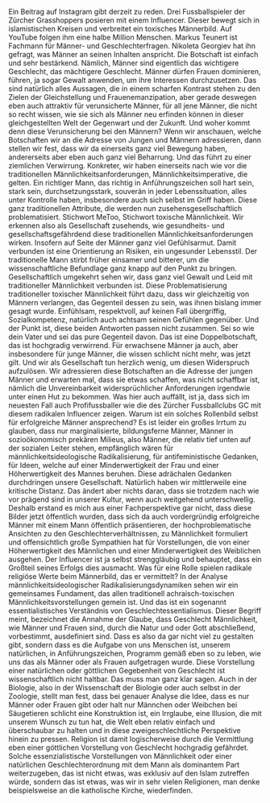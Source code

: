 Ein Beitrag auf Instagram gibt derzeit zu reden. Drei Fussballspieler der Zürcher Grasshoppers posieren mit einem Influencer. Dieser bewegt sich in islamistischen Kreisen und verbreitet ein toxisches Männerbild. Auf YouTube folgen ihm eine halbe Million Menschen. Markus Teunert ist Fachmann für Männer- und Geschlechterfragen. Nikoleta Georgiev hat ihn gefragt, was Männer an seinen Inhalten anspricht. Die Botschaft ist einfach und sehr bestärkend. Nämlich, Männer sind eigentlich das wichtigere Geschlecht, das mächtigere Geschlecht. Männer dürfen Frauen dominieren, führen, ja sogar Gewalt anwenden, um ihre Interessen durchzusetzen. Das sind natürlich alles Aussagen, die in einem scharfen Kontrast stehen zu den Zielen der Gleichstellung und Frauenemanzipation, aber gerade deswegen eben auch attraktiv für verunsicherte Männer, für all jene Männer, die nicht so recht wissen, wie sie sich als Männer neu erfinden können in dieser gleichgestellten Welt der Gegenwart und der Zukunft. Und woher kommt denn diese Verunsicherung bei den Männern? Wenn wir anschauen, welche Botschaften wir an die Adresse von Jungen und Männern adressieren, dann stellen wir fest, dass wir da einerseits ganz viel Bewegung haben, andererseits aber eben auch ganz viel Beharrung. Und das führt zu einer ziemlichen Verwirrung. Konkreter, wir haben einerseits nach wie vor die traditionellen Männlichkeitsanforderungen, Männlichkeitsimperative, die gelten. Ein richtiger Mann, das richtig in Anführungszeichen soll hart sein, stark sein, durchsetzungsstark, souverän in jeder Lebenssituation, alles unter Kontrolle haben, insbesondere auch sich selbst im Griff haben. Diese ganz traditionellen Attribute, die werden nun zusehensgesellschaftlich problematisiert. Stichwort MeToo, Stichwort toxische Männlichkeit. Wir erkennen also als Gesellschaft zusehends, wie gesundheits- und gesellschaftsgefährdend diese traditionellen Männlichkeitsanforderungen wirken. Insofern auf Seite der Männer ganz viel Gefühlsarmut. Damit verbunden ist eine Orientierung an Risiken, ein ungesunder Lebensstil. Der traditionelle Mann stirbt früher einsamer und bitterer, um die wissenschaftliche Befundlage ganz knapp auf den Punkt zu bringen. Gesellschaftlich umgekehrt sehen wir, dass ganz viel Gewalt und Leid mit traditioneller Männlichkeit verbunden ist. Diese Problematisierung traditioneller toxischer Männlichkeit führt dazu, dass wir gleichzeitig von Männern verlangen, das Gegenteil dessen zu sein, was ihnen bislang immer gesagt wurde. Einfühlsam, respektvoll, auf keinen Fall übergriffig, Sozialkompetenz, natürlich auch achtsam seinen Gefühlen gegenüber. Und der Punkt ist, diese beiden Antworten passen nicht zusammen. Sei so wie dein Vater und sei das pure Gegenteil davon. Das ist eine Doppelbotschaft, das ist hochgradig verwirrend. Für erwachsene Männer ja auch, aber insbesondere für junge Männer, die wissen schlicht nicht mehr, was jetzt gilt. Und wir als Gesellschaft tun herzlich wenig, um diesen Widerspruch aufzulösen. Wir adressieren diese Botschaften an die Adresse der jungen Männer und erwarten mal, dass sie etwas schaffen, was nicht schaffbar ist, nämlich die Unvereinbarkeit widersprüchlicher Anforderungen irgendwie unter einen Hut zu bekommen. Was hier auch auffällt, ist ja, dass sich im neuesten Fall auch Profifussballer wie die des Zürcher Fussballclubs GC mit diesem radikalen Influencer zeigen. Warum ist ein solches Rollenbild selbst für erfolgreiche Männer ansprechend? Es ist leider ein großes Irrtum zu glauben, dass nur marginalisierte, bildungsferne Männer, Männer in sozioökonomisch prekären Milieus, also Männer, die relativ tief unten auf der sozialen Leiter stehen, empfänglich wären für männlichkeitsideologische Radikalisierung, für antifeministische Gedanken, für Ideen, welche auf einer Minderwertigkeit der Frau und einer Höherwertigkeit des Mannes beruhen. Diese adrächalen Gedanken durchdringen unsere Gesellschaft. Natürlich haben wir mittlerweile eine kritische Distanz. Das ändert aber nichts daran, dass sie trotzdem nach wie vor prägend sind in unserer Kultur, wenn auch weitgehend unterschwellig. Deshalb erstand es mich aus einer Fachperspektive gar nicht, dass diese Bilder jetzt öffentlich wurden, dass sich da auch vordergründig erfolgreiche Männer mit einem Mann öffentlich präsentieren, der hochproblematische Ansichten zu den Geschlechterverhältnissen, zu Männlichkeit formuliert und offensichtlich große Sympathien hat für Vorstellungen, die von einer Höherwertigkeit des Männlichen und einer Minderwertigkeit des Weiblichen ausgehen. Der Influencer ist ja selbst strenggläubig und behauptet, dass ein Großteil seines Erfolgs dies ausmacht. Was für eine Rolle spielen radikale religiöse Werte beim Männerbild, das er vermittelt? In der Analyse männlichkeitsideologischer Radikalisierungsdynamiken sehen wir ein gemeinsames Fundament, das allen traditionell achraisch-toxischen Männlichkeitsvorstellungen gemein ist. Und das ist ein sogenannt essentialistisches Verständnis von Geschlechtessentialismus. Dieser Begriff meint, bezeichnet die Annahme der Glaube, dass Geschlecht Männlichkeit, wie Männer und Frauen sind, durch die Natur und oder Gott abschließend, vorbestimmt, ausdefiniert sind. Dass es also da gar nicht viel zu gestalten gibt, sondern dass es die Aufgabe von uns Menschen ist, unserem natürlichen, in Anführungszeichen, Programm gemäß eben so zu leben, wie uns das als Männer oder als Frauen aufgetragen wurde. Diese Vorstellung einer natürlichen oder göttlichen Gegebenheit von Geschlecht ist wissenschaftlich nicht haltbar. Das muss man ganz klar sagen. Auch in der Biologie, also in der Wissenschaft der Biologie oder auch selbst in der Zoologie, stellt man fest, dass bei genauer Analyse die Idee, dass es nur Männer oder Frauen gibt oder halt nur Männchen oder Weibchen bei Säugetieren schlicht eine Konstruktion ist, ein Irrglaube, eine Illusion, die mit unserem Wunsch zu tun hat, die Welt eben relativ einfach und überschaubar zu halten und in diese zweigeschlechtliche Perspektive hinein zu pressen. Religion ist damit logischerweise durch die Vermittlung eben einer göttlichen Vorstellung von Geschlecht hochgradig gefährdet. Solche essenzialistische Vorstellungen von Männlichkeit oder einer natürlichen Geschlechterordnung mit dem Mann als dominantem Part weiterzugeben, das ist nicht etwas, was exklusiv auf den Islam zutreffen würde, sondern das ist etwas, was wir in sehr vielen Religionen, man denke beispielsweise an die katholische Kirche, wiederfinden.